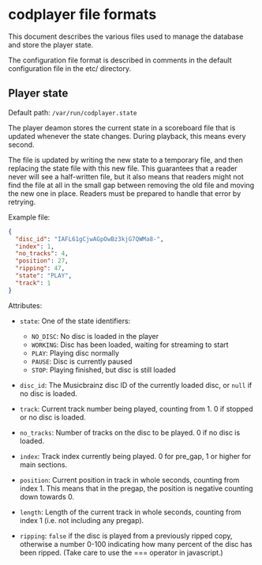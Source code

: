 codplayer file formats
======================

This document describes the various files used to manage the database
and store the player state.

The configuration file format is described in comments in the default
configuration file in the etc/ directory.


Player state
------------

Default path: `/var/run/codplayer.state`

The player deamon stores the current state in a scoreboard file that
is updated whenever the state changes.  During playback, this means
every second.

The file is updated by writing the new state to a temporary file, and
then replacing the state file with this new file.  This guarantees
that a reader never will see a half-written file, but it also means
that readers might not find the file at all in the small gap between
removing the old file and moving the new one in place.  Readers must
be prepared to handle that error by retrying.


Example file:

```json
{
  "disc_id": "IAFL61gCjwAGpOwBz3kjG7QWMa8-", 
  "index": 1, 
  "no_tracks": 4, 
  "position": 27, 
  "ripping": 47, 
  "state": "PLAY", 
  "track": 1
}
```

Attributes:

* `state`: One of the state identifiers:
  * `NO_DISC`: No disc is loaded in the player
  * `WORKING`: Disc has been loaded, waiting for streaming to start
  * `PLAY`:    Playing disc normally
  * `PAUSE`:   Disc is currently paused
  * `STOP`:    Playing finished, but disc is still loaded

* `disc_id`: The Musicbrainz disc ID of the currently loaded disc,
  or `null` if no disc is loaded.

* `track`: Current track number being played, counting from 1. 0 if
  stopped or no disc is loaded.

* `no_tracks`: Number of tracks on the disc to be played. 0 if no disc is loaded.

* `index`: Track index currently being played. 0 for pre_gap, 1 or
  higher for main sections.

* `position`: Current position in track in whole seconds, counting
  from index 1.  This means that in the pregap, the position is
  negative counting down towards 0.

* `length`: Length of the current track in whole seconds, counting
  from index 1 (i.e. not including any pregap).

* `ripping`: `false` if the disc is played from a previously ripped
  copy, otherwise a number 0-100 indicating how many percent of the
  disc has been ripped.  (Take care to use the === operator in
  javascript.)

